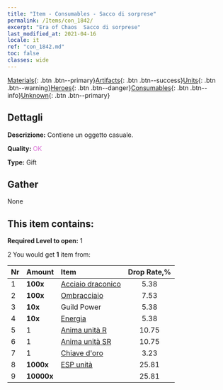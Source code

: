 ```yaml
---
title: "Item - Consumables - Sacco di sorprese"
permalink: /Items/con_1842/
excerpt: "Era of Chaos  Sacco di sorprese"
last_modified_at: 2021-04-16
locale: it
ref: "con_1842.md"
toc: false
classes: wide
---
```

 [Materials](/it/Items/){: .btn .btn--primary}[Artifacts](/it/Items/Artifacts/){: .btn .btn--success}[Units](/it/Items/Units/){: .btn .btn--warning}[Heroes](/it/Items/Heroes/){: .btn .btn--danger}[Consumables](/it/Items/Consumables/){: .btn .btn--info}[Unknown](/it/Items/Unknown/){: .btn .btn--primary}

## Dettagli
 **Descrizione:** Contiene un oggetto casuale.

 **Quality:** <span style="color: #DA70D6">OK</span>

 **Type:** Gift

## Gather

  None

## This item contains:

 **Required Level to open:** 1

 2 You would get **1** item  from:

  | Nr | Amount |     Item    | Drop Rate,% |
  |:---|:-------|:------------|:---------:|
  | 1 |  **100x** | [Acciaio draconico](/it/Items/con_880/) | 5.38 | 
  | 2 |  **100x** | [Ombracciaio](/it/Items/con_881/) | 7.53 | 
  | 3 |  **10x** | Guild Power | 5.38 | 
  | 4 |  **10x** | [Energia](/it/Items/con_900/) | 5.38 | 
  | 5 | 1 | [Anima unità R](/it/Items/con_533/) | 10.75 | 
  | 6 | 1 | [Anima unità SR](/it/Items/con_534/) | 10.75 | 
  | 7 | 1 | [Chiave d'oro](/it/Items/con_783/) | 3.23 | 
  | 8 |  **1000x** | [ESP unità](/it/Items/con_902/) | 25.81 | 
  | 9 |  **10000x** | <i class="fas fa-coins"/> | 25.81 | 
